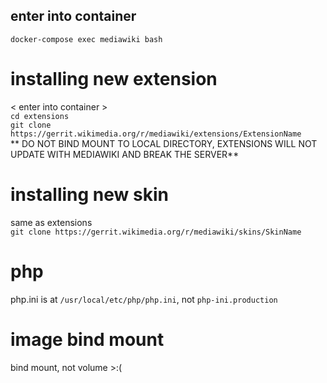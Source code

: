 ## enter into container
`docker-compose exec mediawiki bash`

# installing new extension
< enter into container >  
`cd extensions`  
`git clone https://gerrit.wikimedia.org/r/mediawiki/extensions/ExtensionName`  
** DO NOT BIND MOUNT TO LOCAL DIRECTORY, EXTENSIONS WILL NOT UPDATE WITH MEDIAWIKI AND BREAK THE SERVER**

# installing new skin
same as extensions  
`git clone https://gerrit.wikimedia.org/r/mediawiki/skins/SkinName`

# php
php.ini is at `/usr/local/etc/php/php.ini`, not `php-ini.production`

# image bind mount
bind mount, not volume >:(